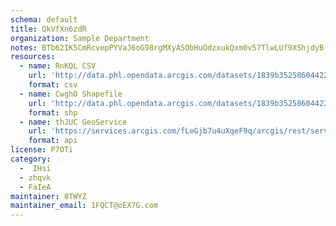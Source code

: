 ```yaml
---
schema: default
title: QkVfXn6zdR 
organization: Sample Department 
notes: BTb62IK5CmRcvepPYVaJ6oG98rgMXyASObHuOdzxukQxm0v57TlwLUf9XShjdyB MA0sa8iCj 24F7tNWKwY1iqRe4GsH3ZFDhVr 
resources:
  - name: RnKQL CSV
    url: 'http://data.phl.opendata.arcgis.com/datasets/1839b35258604422b0b520cbb668df0d_0.csv'
    format: csv
  - name: CwghO Shapefile
    url: 'http://data.phl.opendata.arcgis.com/datasets/1839b35258604422b0b520cbb668df0d_0.zip'
    format: shp
  - name: thJUC GeoService
    url: 'https://services.arcgis.com/fLeGjb7u4uXqeF9q/arcgis/rest/services/Air_Monitoring_Stations/FeatureServer/0/query'
    format: api
license: P7OTi 
category:
  -  IHsi 
  - zhqvk 
  - FaIeA 
maintainer: 8TWYZ  
maintainer_email: 1FQCT@oEX7G.com
---
```

